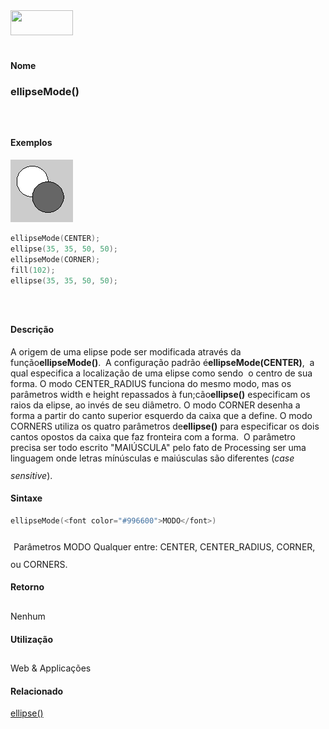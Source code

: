 <img height="40" src="../images/1pix.gif" width="100"/>
<img height="1" src="../images/1pix.gif" width="20"/>
<img height="1" src="../images/1pix.gif" width="555"/>

#### Nome
### ellipseMode()
<img height="25" src="../images/1pix.gif" width="1"/>

#### Exemplos
<img border="0" height="100" src="media/ellipseMode_.gif" width="100"/>

```pde
ellipseMode(CENTER); 
ellipse(35, 35, 50, 50); 
ellipseMode(CORNER); 
fill(102); 
ellipse(35, 35, 50, 50); 

```
<img height="25" src="../images/1pix.gif" width="1"/>

#### Descrição
A origem de uma elipse pode ser modificada através da função**ellipseMode()**.  A configuração padrão é**ellipseMode(CENTER)**,
 a qual especifica a localização de uma elipse como
sendo  o centro de sua forma. O modo CENTER_RADIUS funciona do
mesmo modo, mas os parâmetros width e height repassados à
fun;cão**ellipse()**
especificam os raios da elipse, ao invés de seu diâmetro.
O modo CORNER desenha a forma a partir do canto superior esquerdo da
caixa que a define. O modo CORNERS utiliza os quatro parâmetros
de**ellipse()** para especificar
os dois cantos opostos da caixa que faz fronteira com a forma.
 O parâmetro precisa ser todo escrito "MAIÚSCULA"
pelo fato de Processing ser uma linguagem onde letras
mínúsculas e maiúsculas são diferentes (*case sensitive*).
<img height="25" src="../images/1pix.gif" width="1"/>

#### Sintaxe
```pde
ellipseMode(<font color="#996600">MODO</font>)

```
<img height="25" src="../images/1pix.gif" width="1"/>
Parâmetros
MODO
Qualquer entre: CENTER, CENTER_RADIUS, CORNER, ou CORNERS.
<img height="25" src="../images/1pix.gif" width="1"/>

#### Retorno

	
Nenhum
<img height="25" src="../images/1pix.gif" width="1"/>

#### Utilização

	
Web & Applicações
<img height="25" src="../images/1pix.gif" width="1"/>

#### Relacionado
[ellipse()](ellipse_)
